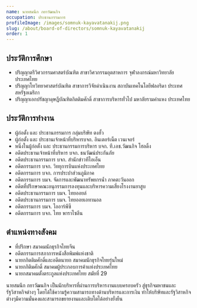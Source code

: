 ```yaml
---
name: นายสมนึก กยาวัฒนกิจ
occupation: ประธานกรรมการ
profileImage: /images/somnuk-kayavatanakij.png
slug: /about/board-of-directors/somnuk-kayavatanakij
order: 1
---
```


## ประวัติการศึกษา
- ปริญญาตรีวิศวกรรมศาสตร์บัณฑิต สาขาวิศวกรรมอุตสาหการ จุฬาลงกรณ์มหาวิทยาลัย ประเทศไทย
- ปริญญาโทวิทยาศาสตร์บัณฑิต สาขาการวิจัยดำเนินงาน สถาบันเทคโนโลยีฟลอริดา ประเทศสหรัฐอเมริกา
- ปริญญาเอกปรัชญาดุษฎีบัณฑิตกิตติมศักดิ์ สาขาการบริหารทั่วไป มหาลัยรามคำแหง ประเทศไทย

## ประวัติการทำงาน
- ผู้ก่อตั้ง และ ประธานกรรมการ กลุ่มบริษัท ตงฮั้ว
- ผู้ก่อตั้ง และ ประธานเจ้าหน้าที่บริหารบจก. อินเตอร์เน็ต เวนเจอร์
- หนึ่งในผู้ก่อตั้ง และ ประธานกรรมการบริหาร บจก. ที.เอช.วัฒนกิจ โฮลดิ้ง
- อดีตประธานเจ้าหน้าที่บริหาร บจก. ธนวัฒน์ประกันภัย
- อดีตประธานกรรมการ บจก. สำนักข่าวทีไอเอ็น
- อดีตกรรมการ บจก. วิทยุการบินแห่งประเทศไทย
- อดีตกรรมการ บจก. การประปาส่วนภูมิภาค
- อดีตกรรมการ บมจ. จัดการและพัฒนาทรัพยกรน้ำ ภาคตะวันออก
- อดีตที่ปรึกษาคณะอนุกรรมการลงทุนและบริหารความเสี่ยงโรงงานยาสูบ
- อดีตประธานกรรมการ บมจ. ไทยออยล์
- อดีตประธานกรรมการ บมจ. ไทยออยเอทานอล
- อดีตกรรมการ บมจ. ไออาร์พีซี
- อดีตกรรมการ บจก. ไทย พาราไซลีน

## ตำแหน่งทางสังคม
- ที่ปรึกษา สมาคมนักธุรกิจไทยจีน
- อดีตกรรมการสภาการหนังสือพิมพ์แห่งชาติ
- นายกกิตติมศักดิ์และอดีตนายก สมาคมนักธุรกิจไทยรุ่นใหม่
- นายกกิติมศักดิ์ สมาคมผู้ประกอบการค้าแห่งประเทศไทย
- นายกสมาคมตั้งตระกูลแห่งประเทศไทย สมัยที่ 29

นายสมนึก กยาวัฒนกิจ เป็นนักบริหารที่ผ่านการบริหารงานแบบครอบครัว สู่ธุรกิจมหาชนและรัฐวิสาหกิจต่างๆ โดยได้ใช้ความรู้ความสามารถทางด้านบริหารและการเงิน ทำให้บริษัทและรัฐวิสาหกิจต่างๆมีความมั่นคงและสามารถขยายงานและเติบโตได้อย่างยั่งยืน
